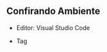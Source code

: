 ## Confirando Ambiente

- Editor: Visual Studio Code

- Tag <script> como a última coisa carregada na tela (antes do </body>), 
para permitir o acesso a toda a árvore de elementos, pois eles já estarão carregados anteriormente.

